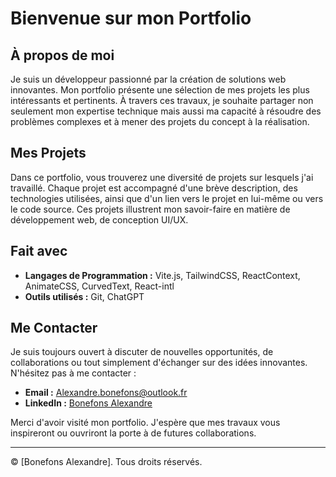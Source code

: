 # Bienvenue sur mon Portfolio

## À propos de moi

Je suis un développeur passionné par la création de solutions web innovantes. Mon portfolio présente une sélection de mes projets les plus intéressants et pertinents. À travers ces travaux, je souhaite partager non seulement mon expertise technique mais aussi ma capacité à résoudre des problèmes complexes et à mener des projets du concept à la réalisation.

## Mes Projets

Dans ce portfolio, vous trouverez une diversité de projets sur lesquels j'ai travaillé. Chaque projet est accompagné d'une brève description, des technologies utilisées, ainsi que d'un lien vers le projet en lui-même ou vers le code source. Ces projets illustrent mon savoir-faire en matière de développement web, de conception UI/UX.

## Fait avec

- **Langages de Programmation :** Vite.js, TailwindCSS, ReactContext, AnimateCSS, CurvedText, React-intl
- **Outils utilisés :** Git, ChatGPT

## Me Contacter

Je suis toujours ouvert à discuter de nouvelles opportunités, de collaborations ou tout simplement d'échanger sur des idées innovantes. N'hésitez pas à me contacter :

- **Email :** [Alexandre.bonefons@outlook.fr](mailto:Alexandre.bonefons@outlook.fr)
- **LinkedIn :** [Bonefons Alexandre](https://www.linkedin.com/in/alexandre-bonefons-166875250/)

Merci d'avoir visité mon portfolio. J'espère que mes travaux vous inspireront ou ouvriront la porte à de futures collaborations.

---

© [Bonefons Alexandre]. Tous droits réservés.
